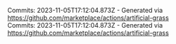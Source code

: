 Commits: 2023-11-05T17:12:04.873Z - Generated via https://github.com/marketplace/actions/artificial-grass
<br>
Commits: 2023-11-05T17:12:04.873Z - Generated via https://github.com/marketplace/actions/artificial-grass
<br>
